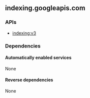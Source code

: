## indexing.googleapis.com

### APIs

* [ indexing:v3 ]( https://indexing.googleapis.com/$discovery/rest?version=v3 )

### Dependencies

#### Automatically enabled services

None

#### Reverse dependencies

None
